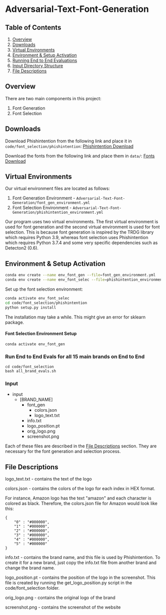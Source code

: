 # Adversarial-Text-Font-Generation

## Table of Contents
1. [Overview](#overview)
2. [Downloads](#downloads)
3. [Virtual Environments](#virtual-environments)
4. [Environment & Setup Activation](#environment--setup-activation)
5. [Running End to End Evaluations](#running-end-to-end-evaluations)
6. [Input Directory Structure](#input-directory-structure)
7. [File Descriptions](#file-descriptions)

## Overview
There are two main components in this project:
1. Font Generation
2. Font Selection

## Downloads
Download Phishintention from the following link and place it in `code/font_selection/phishintention`:
[Phishintention Download](https://drive.google.com/drive/folders/1yYga_zrRyGtcJpJiiH-iWVuGTPU90lyN?usp=sharing)

Download the fonts from the following link and place them in `data/`:
[Fonts Download](https://drive.google.com/drive/folders/1yYga_zrRyGtcJpJiiH-iWVuGTPU90lyN?usp=sharing)

## Virtual Environments
Our virtual environment files are located as follows:

1. Font Generation Environment - `Adversarial-Text-Font-Generation/font_gen_environment.yml`
2. Font Selection Environment - `Adversarial-Text-Font-Generation/phishintention_environment.yml`

Our program uses two virtual environments. The first virtual environment is used for font generation and the second virtual environment is used for font selection. This is because font generation is inspired by the TRDG library which requires Python 3.9, whereas font selection uses Phishintention which requires Python 3.7.4 and some very specific dependencies such as Detecton2 (0.6).

## Environment & Setup Activation
```bash
conda env create --name env_font_gen --file=font_gen_environment.yml
conda env create --name env_font_selec --file=phishintention_environment.yml
```

Set up the font selection environment:
```bash
conda activate env_font_selec
cd code/font_selection/phishintention
python setup.py install
```

The installation may take a while. This might give an error for sklearn package. 

#### Font Selection Environment Setup
```
conda activate env_font_gen
``` 

### Run End to End Evals for all 15 main brands on End to End
```
cd code/font_selection
bash all_brand_evals.sh
```

### Input

- input
  - [BRAND_NAME]
    - font_gen
      - colors.json
      - logo_text.txt
    - info.txt
    - logo_position.pt
    - orig_logo.png
    - screenshot.png

Each of these files are described in the [File Descriptions](#file-descriptions) section. They are necessary for the font generation and selection process.

## File Descriptions

logo_text.txt - contains the text of the logo

colors.json - contains the colors of the logo for each index in HEX format.

For instance, Amazon logo has the text "amazon" and each character is colored as black. Therefore, the colors.json file for Amazon would look like this:
```
{
    "0" : "#000000",
    "1" : "#000000",
    "2" : "#000000",
    "3" : "#000000",
    "4" : "#000000",
    "5" : "#000000"
}
``` 


info.txt - contains the brand name, and this file is used by Phishintention. To create it for a new brand, just copy the info.txt file from another brand and change the brand name.

logo_position.pt - contains the position of the logo in the screenshot. This file is created by running the get_logo_position.py script in the code/font_selection folder.

orig_logo.png - contains the original logo of the brand

screenshot.png - contains the screenshot of the website


<!-- ### Cropping Ground Truth Fonts from the Target Screenshot

1. Store the target screenshot in screenhots/original/{type_of_logo}/{brand}/screenshots/
2. Activate the phishintention virtual environment
3. Run the get_cropped_font.py in phish_intension/Phishintention

### Generating Candidate Fonts

1. Activate the fontgen virtual environment
2. Create 

### Posit Candidate Fonts to the Target Screenshot
1. 

### Test Phishintention on Candidate Fonts -->